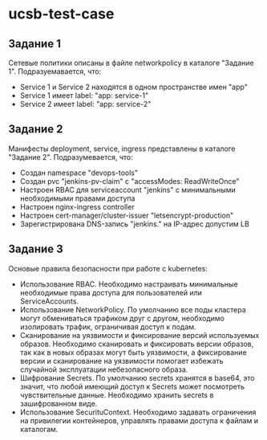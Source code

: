 # ucsb-test-case

## Задание 1
Сетевые политики описаны в файле networkpolicy в каталоге "Задание 1".
Подразуемавается, что:
- Service 1 и Service 2 находятся в одном пространстве имен "app"
- Service 1 имеет label: "app: service-1"
- Service 2 имеет label: "app: service-2"

## Задание 2
Манифесты deployment, service, ingress представлены в каталоге "Задание 2".
Подразумевается, что:
- Создан namespace "devops-tools"
- Создан pvc "jenkins-pv-claim" c "accessModes: ReadWriteOnce"
- Настроен RBAC для serviceaccount "jenkins" с минимальными необходимыми правами доступа
- Настроен nginx-ingress controller
- Настроен cert-manager/cluster-issuer "letsencrypt-production"
- Зарегистрирована DNS-запись "jenkins.<domain>" на IP-адрес допустим LB

## Задание 3
Основые правила безопасности при работе с kubernetes:
- Использование RBAC. Необходимо настраивать минимальные необходимые права доступа для пользователей или ServiceAccounts.
- Использование NetworkPolicy. По умолчанию все поды кластера могут обмениваться трафиком друг с другом, необходимо изолировать трафик, ограничивая доступ к подам.
- Сканирование на уязвимости и фиксирование версий используемых образов. Необходимо сканировать и фиксировать версии образов, так как в новых образах могут быть уязвимости, а фиксирование версии и сканирование на уязвимости помогает избежать случайной эксплуатации небезопасного образа.
- Шифрование Secrets. По умолчанию secrets хранятся в base64, это значит, что любой имеющий доступ к Secrets может посмотреть чувствительные данные. Необходимо хранить secrets в зашифрованном виде.
- Использование SecurituContext. Необходимо задавать ограничения на привилегии контейнеров, управлять правами доступа к файлам и каталогам.  
